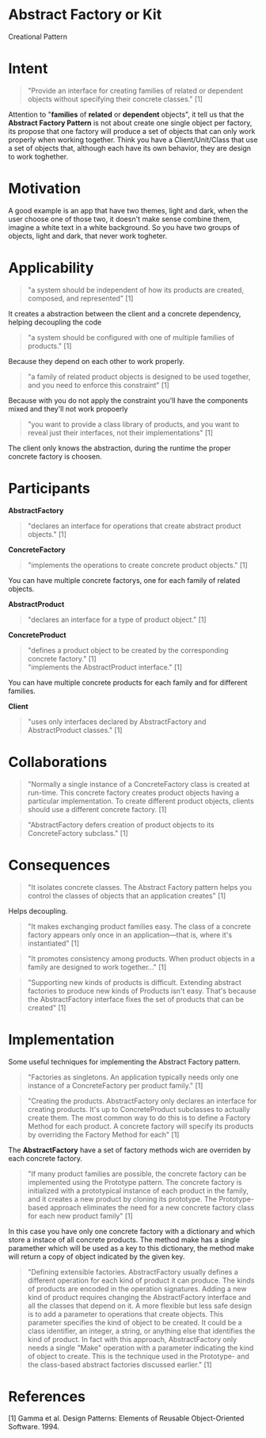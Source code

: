 # Abstract Factory or Kit
Creational Pattern

# Intent
> "Provide an interface for creating families of related or dependent objects without specifying their concrete classes." [1]  

Attention to "**families** of **related** or **dependent** objects", it tell us that the **Abstract Factory Pattern** is not about create one single object per factory, its propose that one factory will produce a set of objects that can only work properly when working together. Think you have a Client/Unit/Class that use a set of objects that, although each have its own behavior, they are design to work toghether. 

# Motivation
A good example is an app that have two themes, light and dark, when the user choose one of those two, it doesn't make sense combine them, imagine a white text in a white background. So you have two groups of objects, light and dark, that never work togheter.

# Applicability
> "a system should be independent of how its products are created, composed, and represented" [1]  

It creates a abstraction between the client and a concrete dependency, helping decoupling the code

> "a system should be configured with one of multiple families of products." [1]  

Because they depend on each other to work properly.

> "a family of related product objects is designed to be used together, and you need to enforce this constraint" [1]  

Because with you do not apply the constraint you'll have the components mixed and they'll not work propoerly

> "you want to provide a class library of products, and you want to reveal just their interfaces, not their implementations" [1]  

The client only knows the abstraction, during the runtime the proper concrete factory is choosen.

# Participants
**AbstractFactory**  
> "declares an interface for operations that create abstract product objects." [1]  

**ConcreteFactory**    
> "implements the operations to create concrete product objects." [1]    

You can have multiple concrete factorys, one for each family of related objects.

**AbstractProduct**    
> "declares an interface for a type of product object." [1]  

**ConcreteProduct**    
> "defines a product object to be created by the corresponding concrete factory." [1]  
> "implements the AbstractProduct interface." [1]  

You can have multiple concrete products for each family and for different families.

**Client**  
> "uses only interfaces declared by AbstractFactory and AbstractProduct classes." [1]


# Collaborations
> "Normally a single instance of a ConcreteFactory class is created at run-time. This concrete factory creates product objects having a particular implementation. To create different product objects, clients should use a different concrete factory. [1]

> "AbstractFactory defers creation of product objects to its ConcreteFactory subclass." [1]

# Consequences
> "It isolates concrete classes. The Abstract Factory pattern helps you control the classes of objects that an application creates" [1]  

Helps decoupling.

> "It makes exchanging product families easy. The class of a concrete factory appears only once in an application—that is, where it's instantiated" [1]  

> "It promotes consistency among products. When product objects in a family are designed to work together..." [1] 

> "Supporting new kinds of products is difficult. Extending abstract factories to produce new kinds of Products isn't easy. That's because the AbstractFactory interface fixes the set of products that can be created" [1]

# Implementation

Some useful techniques for implementing the Abstract Factory pattern.

> "Factories as singletons. An application typically needs only one instance of a ConcreteFactory per product family." [1]

> "Creating the products. AbstractFactory only declares an interface for creating products. It's up to ConcreteProduct subclasses to actually create them. The most common way to do this is to define a Factory Method for each product. A concrete factory will specify its products by overriding the Factory Method for each" [1]

The **AbstractFactory** have a set of factory methods wich are overriden by each concrete factory.

> "If many product families are possible, the concrete factory can be implemented using the Prototype pattern. The concrete factory is initialized with a prototypical instance of each product in the family, and it creates a new product by cloning its prototype. The Prototype-based approach eliminates the need for a new concrete factory class for each new product family" [1]

In this case you have only one concrete factory with a dictionary and which store a instace of all concrete products. The method make has a single paramether which will be used as a key to this dictionary, the method make will return a copy of object indicated by the given key.

> "Defining extensible factories. AbstractFactory usually defines a different operation for each kind of product it can produce. The kinds of products are encoded in the operation signatures. Adding a new kind of product requires changing the AbstractFactory interface and all the classes that depend on it. A more flexible but less safe design is to add a parameter to operations that create objects. This parameter specifies the kind of object to be created. It could be a class identifier, an integer, a string, or anything else that identifies the kind of product. In fact with this approach, AbstractFactory only needs a single "Make" operation with a parameter indicating the kind of object to create. This is the technique used in the Prototype- and the class-based abstract factories discussed earlier." [1]

# References
[1] Gamma et al. Design Patterns: Elements of Reusable Object-Oriented Software. 1994.
